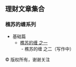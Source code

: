 ## 理财文章集合

### 樵苏的缠系列

* 基础篇
  - [樵苏的缠 之一](https://github.com/qiaosu/finance-articles/issues/1)   
  - 樵苏的缠 之二（写作中）

©️ 版权所有，谢谢关注
